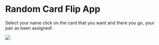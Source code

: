 # Random Card Flip App

Select your name click on the card that you want and there you go, your pair as been assigned!

![](https://i.ibb.co/5gX88G8s/Screenshot-2025-07-09-104257.png)
